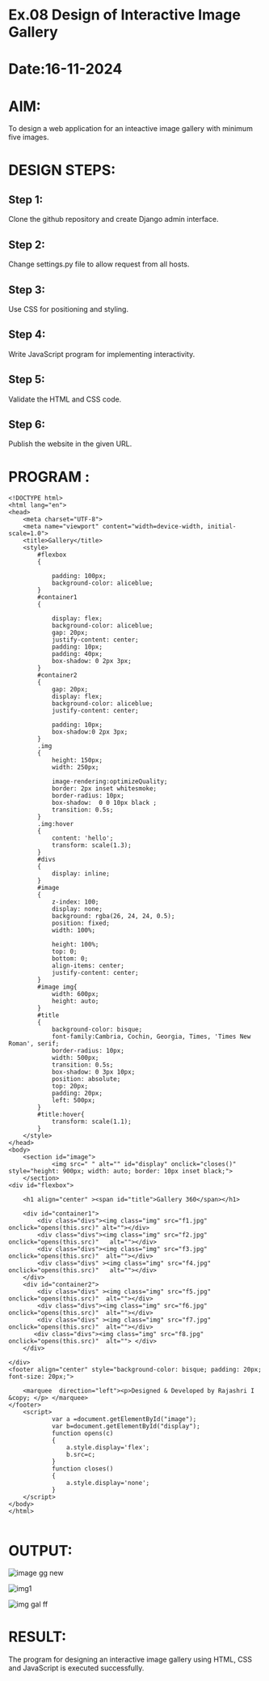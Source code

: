 # Ex.08 Design of Interactive Image Gallery
# Date:16-11-2024
# AIM:
To design a web application for an inteactive image gallery with minimum five images.

# DESIGN STEPS:
## Step 1:
Clone the github repository and create Django admin interface.

## Step 2:
Change settings.py file to allow request from all hosts.

## Step 3:
Use CSS for positioning and styling.

## Step 4:
Write JavaScript program for implementing interactivity.

## Step 5:
Validate the HTML and CSS code.

## Step 6:
Publish the website in the given URL.

# PROGRAM :
```
<!DOCTYPE html>
<html lang="en">
<head>
    <meta charset="UTF-8">
    <meta name="viewport" content="width=device-width, initial-scale=1.0">
    <title>Gallery</title>
    <style>
        #flexbox
        {
            
            padding: 100px;
            background-color: aliceblue;
        }
        #container1
        {
            
            display: flex;
            background-color: aliceblue;
            gap: 20px;
            justify-content: center;
            padding: 10px;
            padding: 40px;
            box-shadow: 0 2px 3px;
        }
        #container2
        {
            gap: 20px;
            display: flex;
            background-color: aliceblue;
            justify-content: center;
            
            padding: 10px;
            box-shadow:0 2px 3px;
        }
        .img
        {
            height: 150px;
            width: 250px;
            
            image-rendering:optimizeQuality;    
            border: 2px inset whitesmoke;    
            border-radius: 10px;
            box-shadow:  0 0 10px black ;
            transition: 0.5s;
        }
        .img:hover
        {
            content: 'hello';
            transform: scale(1.3);
        }
        #divs
        {
            display: inline;
        }
        #image
        {
            z-index: 100;
            display: none;
            background: rgba(26, 24, 24, 0.5);
            position: fixed;
            width: 100%;
            
            height: 100%;
            top: 0;
            bottom: 0;
            align-items: center;
            justify-content: center;    
        }
        #image img{
            width: 600px;
            height: auto;
        }
        #title
        {
            background-color: bisque;
            font-family:Cambria, Cochin, Georgia, Times, 'Times New Roman', serif;
            border-radius: 10px;
            width: 500px;
            transition: 0.5s;
            box-shadow: 0 3px 10px;
            position: absolute;
            top: 20px;
            padding: 20px;
            left: 500px;
        }
        #title:hover{
            transform: scale(1.1);
        }
    </style>
</head>
<body>
    <section id="image">
            <img src=" " alt="" id="display" onclick="closes()" style="height: 900px; width: auto; border: 10px inset black;">
    </section>
<div id="flexbox">

    <h1 align="center" ><span id="title">Gallery 360</span></h1>

    <div id="container1">
        <div class="divs"><img class="img" src="f1.jpg" onclick="opens(this.src)" alt=""></div>
        <div class="divs"><img class="img" src="f2.jpg" onclick="opens(this.src)"   alt=""></div>
        <div class="divs"><img class="img" src="f3.jpg"  onclick="opens(this.src)"  alt=""></div>
        <div class="divs" ><img class="img" src="f4.jpg" onclick="opens(this.src)"   alt=""></div>
    </div>
    <div id="container2">
        <div class="divs" ><img class="img" src="f5.jpg" onclick="opens(this.src)"  alt=""></div>
        <div class="divs"><img class="img" src="f6.jpg" onclick="opens(this.src)"  alt=""></div>
        <div class="divs" ><img class="img" src="f7.jpg" onclick="opens(this.src)"  alt=""></div>
       <div class="divs"><img class="img" src="f8.jpg" onclick="opens(this.src)"  alt=""> </div>
    </div>
    
</div>
<footer align="center" style="background-color: bisque; padding: 20px; font-size: 20px;">
    
    <marquee  direction="left"><p>Designed & Developed by Rajashri I &copy; </p> </marquee>
</footer>
    <script>
            var a =document.getElementById("image");
            var b=document.getElementById("display");
            function opens(c)
            {
                a.style.display='flex';
                b.src=c;
            }
            function closes()
            {
                a.style.display='none';
            }
    </script>
</body>
</html>
    

```
# OUTPUT:

![image gg new](https://github.com/user-attachments/assets/2800cff1-6c03-4d68-a17c-8e9b53309172)

![img1](https://github.com/user-attachments/assets/b3129cfb-cbf3-42fb-8308-e5ff012069ad)

![img gal ff](https://github.com/user-attachments/assets/0def504b-77ef-445f-aa73-40b36b7cd050)

# RESULT:
The program for designing an interactive image gallery using HTML, CSS and JavaScript is executed successfully.
